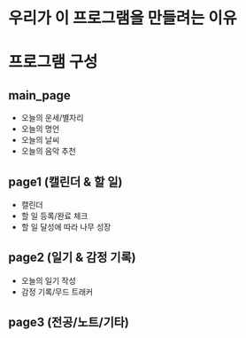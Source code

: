# 우리가 이 프로그램을 만들려는 이유

# 프로그램 구성

## main_page

- 오늘의 운세/별자리
- 오늘의 명언
- 오늘의 날씨
- 오늘의 음악 추천

## page1 (캘린더 & 할 일)

- 캘린더
- 할 일 등록/완료 체크
- 할 일 달성에 따라 나무 성장

## page2 (일기 & 감정 기록)

- 오늘의 일기 작성
- 감정 기록/무드 트래커

## page3 (전공/노트/기타)
